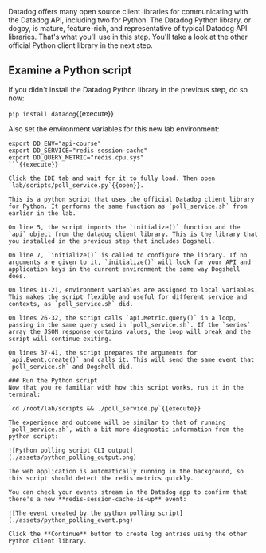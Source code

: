 Datadog offers many open source client libraries for communicating with the Datadog API, including two for Python. The Datadog Python library, or dogpy, is mature, feature-rich, and representative of typical Datadog API libraries.  That's what you'll use in this step. You'll take a look at the other official Python client library in the next step.
## Examine a Python script
If you didn't install the Datadog Python library in the previous step, do so now:

`pip install datadog`{{execute}}

Also set the environment variables for this new lab environment:
```
export DD_ENV="api-course"
export DD_SERVICE="redis-session-cache"
export DD_QUERY_METRIC="redis.cpu.sys"
```{{execute}}

Click the IDE tab and wait for it to fully load. Then open `lab/scripts/poll_service.py`{{open}}.

This is a python script that uses the official Datadog client library for Python. It performs the same function as `poll_service.sh` from earlier in the lab. 

On line 5, the script imports the `initialize()` function and the `api` object from the datadog client library. This is the library that you installed in the previous step that includes Dogshell.

On line 7, `initialize()` is called to configure the library. If no arguments are given to it, `initialize()` will look for your API and application keys in the current environment the same way Dogshell does.

On lines 11-21, environment variables are assigned to local variables. This makes the script flexible and useful for different service and contexts, as `poll_service.sh` did.

On lines 26-32, the script calls `api.Metric.query()` in a loop, passing in the same query used in `poll_service.sh`. If the `series` array the JSON response contains values, the loop will break and the script will continue exiting.

On lines 37-41, the script prepares the arguments for `api.Event.create()` and calls it. This will send the same event that `poll_service.sh` and Dogshell did. 

### Run the Python script
Now that you're familiar with how this script works, run it in the terminal:

`cd /root/lab/scripts && ./poll_service.py`{{execute}}

The experience and outcome will be similar to that of running `poll_service.sh`, with a bit more diagnostic information from the python script: 

![Python polling script CLI output](./assets/python_polling_output.png)

The web application is automatically running in the background, so this script should detect the redis metrics quickly.

You can check your events stream in the Datadog app to confirm that there's a new **redis-session-cache-is-up** event:

![The event created by the python polling script](./assets/python_polling_event.png)

Click the **Continue** button to create log entries using the other Python client library.
